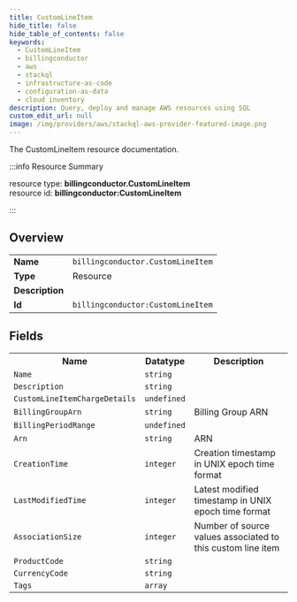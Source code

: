 ```yaml
---
title: CustomLineItem
hide_title: false
hide_table_of_contents: false
keywords:
  - CustomLineItem
  - billingconductor
  - aws
  - stackql
  - infrastructure-as-code
  - configuration-as-data
  - cloud inventory
description: Query, deploy and manage AWS resources using SQL
custom_edit_url: null
image: /img/providers/aws/stackql-aws-provider-featured-image.png
---
```

The CustomLineItem resource documentation.

:::info Resource Summary

<div class="row">
<div class="providerDocColumn">
<span>resource type:&nbsp;<b>billingconductor.CustomLineItem</b></span><br />
<span>resource id:&nbsp;<b>billingconductor:CustomLineItem</b></span><br />
</div>
</div>

:::

## Overview
<table><tbody>
<tr><td><b>Name</b></td><td><code>billingconductor.CustomLineItem</code></td></tr>
<tr><td><b>Type</b></td><td>Resource</td></tr>
<tr><td><b>Description</b></td><td></td></tr>
<tr><td><b>Id</b></td><td><code>billingconductor:CustomLineItem</code></td></tr>
</tbody></table>

## Fields
<table><tbody>
<tr><th>Name</th><th>Datatype</th><th>Description</th></tr>
<tr><td><code>Name</code></td><td><code>string</code></td><td></td></tr><tr><td><code>Description</code></td><td><code>string</code></td><td></td></tr><tr><td><code>CustomLineItemChargeDetails</code></td><td><code>undefined</code></td><td></td></tr><tr><td><code>BillingGroupArn</code></td><td><code>string</code></td><td>Billing Group ARN</td></tr><tr><td><code>BillingPeriodRange</code></td><td><code>undefined</code></td><td></td></tr><tr><td><code>Arn</code></td><td><code>string</code></td><td>ARN</td></tr><tr><td><code>CreationTime</code></td><td><code>integer</code></td><td>Creation timestamp in UNIX epoch time format</td></tr><tr><td><code>LastModifiedTime</code></td><td><code>integer</code></td><td>Latest modified timestamp in UNIX epoch time format</td></tr><tr><td><code>AssociationSize</code></td><td><code>integer</code></td><td>Number of source values associated to this custom line item</td></tr><tr><td><code>ProductCode</code></td><td><code>string</code></td><td></td></tr><tr><td><code>CurrencyCode</code></td><td><code>string</code></td><td></td></tr><tr><td><code>Tags</code></td><td><code>array</code></td><td></td></tr>
</tbody></table>